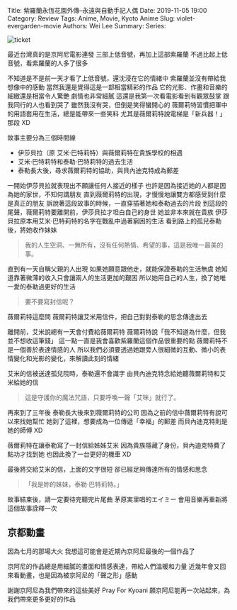 Title: 紫羅蘭永恆花園外傳–永遠與自動手記人偶
Date: 2019-11-05 19:00
Category: Review
Tags: Anime, Movie, Kyoto Anime
Slug: violet-evergarden-movie
Authors: Wei Lee
Summary:
Series:

![ticket]({static}/images/post-images/2019-11-05-06-violet-evergarden-movie/ticket.jpg)

<!--more-->

最近台灣真的是京阿尼電影連發
三部上低音號，再加上這部紫羅蘭
不過比起上低音號，看紫羅蘭的人多了很多

不知道是不是前一天才看了上低音號，還沈浸在它的情緒中
紫羅蘭並沒有帶給我想像中的感動
當然我還是覺得這是一部相當精彩的作品
它的光影、作畫和音樂的細緻還是相當令人驚艷
劇情也非常細膩
這還是我第一次看電影看到有觀眾鼓掌
跟我同行的人也看到哭了
雖然我沒有哭，但倒是笑得蠻開心的
薇爾莉特習慣把軍中的用語套用在生活，總是能帶來一些笑料
尤其是薇爾莉特說電梯是「新兵器！」那段 XD

故事主要分為三個時間線

* 伊莎貝拉（原 艾米‧巴特莉特）與薇爾莉特在貴族學校的相遇
* 艾米‧巴特莉特和泰勒‧巴特莉特的過去生活
* 泰勒長大後，尋求薇爾莉特的協助，與貝內迪克特成為郵差

一開始伊莎貝拉就表現出不願讓任何人接近的樣子
也許是因為接近她的人都是因為她的家世，不知何謂朋友
直到薇爾莉特的出現，才慢慢地讓雙方都感受到什麼是真正的朋友
訴說著這段故事的時候，一直穿插著她和泰勒過去的片段
到這段的尾聲，薇爾莉特要離開前，伊莎貝拉才坦白自己的身世
她並非本來就在貴族
伊莎貝拉原本用艾米‧巴特莉特的名字在戰亂中過著窮困的生活
看到路上的孤兒泰勒後，將她收作妹妹

> 我的人生空洞、一無所有，沒有任何熱情、希望的事，這是我唯一最美的事。

直到有一天自稱父親的人出現
如果她願意跟他走，就能保證泰勒的生活無虞
她知道靠著微薄的收入只會讓兩人的生活更加的艱困
所以她用自己的人生，換了她唯一愛的泰勒過更好的生活

> 要不要寫封信呢？

薇爾莉特這麼問
薇爾莉特讓艾米用信件，把自己對對泰勒的思念傳達出去

離開前，艾米說總有一天會付費給薇爾莉特
薇爾莉特說「我不知道為什麼，但我並不想收這筆錢」
這一點一直是我會喜歡紫羅蘭這個作品很重要的點
薇爾莉特不是一個善於表達情感的人
所以我們必須要透過她跟旁人很細微的互動、微小的表情變化和光影的變化，來解讀此刻的情緒

艾米的信被送達孤兒院時，泰勒還不會識字
由貝內迪克特念給她聽薇爾莉特和艾米給她的信

> 這是守護你的魔法咒語，只要呼喚一聲「艾咪」就行了。

再來到了三年後
泰勒長大後來到薇爾莉特的公司
因為之前的信中薇爾莉特有說可以來找她幫忙
她到了這裡，想要成為一位傳遞「幸福」的郵差
而貝內迪克特則是她的師傅 XD

薇爾莉特在讓泰勒寫了一封信給姊姊艾米
因為貴族隱藏了身份，貝內迪克特費了點功才找到她
也因此換了一台更好的機車 XD

最後將交給艾米的信，上面的文字很短
卻已經足夠傳達所有的情感和思念

> 「我是妳的妹妹，泰勒‧巴特莉特。」

故事結束後，請一定要待完聽完片尾曲
茅原実里唱的エイミー
會用音樂再重新將這個故事詮釋一次

## 京都動畫
因為七月的那場大火
我想這可能會是近期內京阿尼最後的一個作品了

京阿尼的作品總是用細膩的畫面和情感表達，帶給人們溫暖和力量
近幾年會又回來看動畫，也是因為被京阿尼的「聲之形」感動

謝謝京阿尼為我們帶來的這些美好
Pray For Kyoani
願京阿尼能再一次站起來，為我們帶來更多更好的作品
